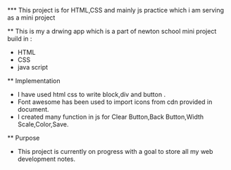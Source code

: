 *** This project is for HTML,CSS and mainly js practice which i am serving as a mini project


** This is my a drwing app which is a part of newton school mini project build in :

- HTML
- CSS
- java script



** Implementation
-  I have used html css  to write block,div and button .
-  Font awesome has been used to import icons from cdn provided in document.
-  I created many function in js for Clear Button,Back Button,Width Scale,Color,Save.

** Purpose
- This project is currently on progress with a goal to store all my web development notes.


<br />
<br />

[website]:https://blissful-agnesi-9247b2.netlify.app/
